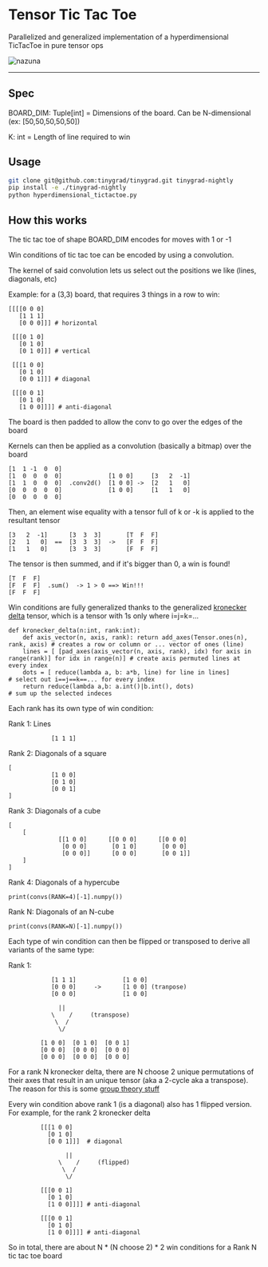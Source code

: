 # Tensor Tic Tac Toe

Parallelized and generalized implementation of a hyperdimensional TicTacToe in pure tensor ops

![nazuna](cube.png)

--- 

## Spec

BOARD_DIM: Tuple[int] = Dimensions of the board. Can be N-dimensional (ex: [50,50,50,50,50])

K: int = Length of line required to win

## Usage

```bash
git clone git@github.com:tinygrad/tinygrad.git tinygrad-nightly
pip install -e ./tinygrad-nightly
python hyperdimensional_tictactoe.py
```

## How this works

The tic tac toe of shape BOARD_DIM encodes for moves with 1 or -1

Win conditions of tic tac toe can be encoded by using a convolution.

The kernel of said convolution lets us select out the positions we like (lines, diagonals, etc)

Example: for a (3,3) board, that requires 3 things in a row to win:

```
[[[[0 0 0] 
   [1 1 1]
   [0 0 0]]] # horizontal

 [[[0 1 0]
   [0 1 0]
   [0 1 0]]] # vertical

 [[[1 0 0]
   [0 1 0]
   [0 0 1]]] # diagonal

 [[[0 0 1]
   [0 1 0]
   [1 0 0]]]] # anti-diagonal
```

The board is then padded to allow the conv to go over the edges of the board

Kernels can then be applied as a convolution (basically a bitmap) over the board
```
[1  1 -1  0  0]
[1  0  0  0  0]             [1 0 0]     [3   2  -1] 
[1  1  0  0  0]  .conv2d()  [1 0 0] ->  [2   1   0]
[0  0  0  0  0]             [1 0 0]     [1   1   0]
[0  0  0  0  0]
```

Then, an element wise equality with a tensor full of k or -k is applied to the resultant tensor
```
[3   2  -1]      [3  3  3]       [T  F  F]
[2   1   0]  ==  [3  3  3]  ->   [F  F  F]
[1   1   0]      [3  3  3]       [F  F  F]
```

The tensor is then summed, and if it's bigger than 0, a win is found! 
```
[T  F  F]
[F  F  F]  .sum()  -> 1 > 0 ==> Win!!!
[F  F  F]
```

Win conditions are fully generalized thanks to the generalized [kronecker delta](https://en.wikipedia.org/wiki/Kronecker_delta) tensor, which is a tensor with 1s only where i=j=k=...
```
def kronecker_delta(n:int, rank:int):
    def axis_vector(n, axis, rank): return add_axes(Tensor.ones(n), rank, axis) # creates a row or column or ... vector of ones (line)
    lines = [ [pad_axes(axis_vector(n, axis, rank), idx) for axis in range(rank)] for idx in range(n)] # create axis permuted lines at every index
    dots = [ reduce(lambda a, b: a*b, line) for line in lines]                                         # select out i==j==k==... for every index
    return reduce(lambda a,b: a.int()|b.int(), dots)                                                   # sum up the selected indeces
```


Each rank has its own type of win condition:

Rank 1: Lines

```
            [1 1 1]
```

Rank 2: Diagonals of a square
```
[
            [1 0 0]
            [0 1 0]
            [0 0 1]
]
```


Rank 3: Diagonals of a cube
```
[
    [
              [[1 0 0]      [[0 0 0]      [[0 0 0]
               [0 0 0]       [0 1 0]       [0 0 0]
               [0 0 0]]      [0 0 0]       [0 0 1]]
    ]
]
```


Rank 4: Diagonals of a hypercube
```
print(convs(RANK=4)[-1].numpy())
```

Rank N: Diagonals of an N-cube
```
print(convs(RANK=N)[-1].numpy())
```


Each type of win condition can then be flipped or transposed to derive all variants of the same type:

Rank 1:
```
            [1 1 1]             [1 0 0]
            [0 0 0]     ->      [1 0 0] (tranpose)
            [0 0 0]             [1 0 0]

              ||
            \    /     (transpose)
             \  /      
              \/

         [1 0 0]  [0 1 0]  [0 0 1]
         [0 0 0]  [0 0 0]  [0 0 0]
         [0 0 0]  [0 0 0]  [0 0 0]
```
For a rank N kronecker delta, there are N choose 2 unique permutations of their axes that result in an unique tensor (aka a 2-cycle aka a transpose). The reason for this is some [group theory stuff](https://en.wikipedia.org/wiki/Symmetric_tensor)


Every win condition above rank 1 (is a diagonal) also has 1 flipped version. For example, for the rank 2 kronecker delta
```
         [[[1 0 0]
           [0 1 0]
           [0 0 1]]]  # diagonal

                ||
              \    /     (flipped)
               \  /      
                \/

         [[[0 0 1]
           [0 1 0]
           [1 0 0]]]] # anti-diagonal

         [[[0 0 1]
           [0 1 0]
           [1 0 0]]]] # anti-diagonal
```


So in total, there are about N * (N choose 2) * 2 win conditions for a Rank N tic tac toe board
